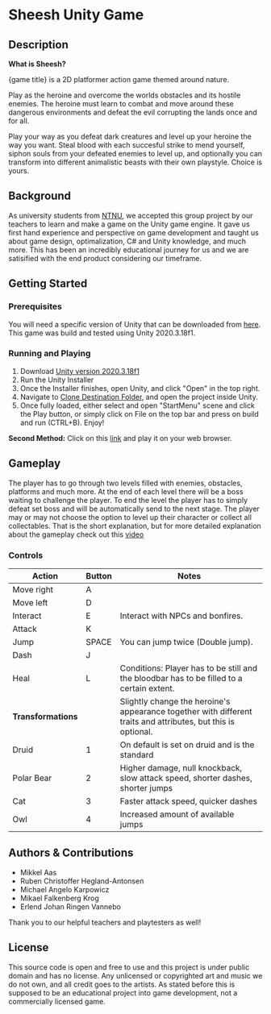 # Sheesh Unity Game

## Description

**What is Sheesh?**

{game title} is a 2D platformer action game themed around nature.

Play as the heroine and overcome the worlds obstacles and its hostile enemies. The heroine must learn to combat and move around these dangerous environments and defeat the evil corrupting the lands once and for all.

Play your way as you defeat dark creatures and level up your heroine the way you want. Steal blood with each succesful strike to mend yourself, siphon souls from your defeated enemies to level up, and optionally you can transform into different animalistic beasts with their own playstyle. Choice is yours.

## Background

As university students from [NTNU](https://www.ntnu.edu/about), we accepted this group project by our teachers to learn and make a game on the Unity game engine. It gave us first hand experience and perspective on game development and taught us about game design, optimalization, C# and Unity knowledge, and much more. This has been an incredibly educational journey for us and we are satisified with the end product considering our timeframe.

## Getting Started
### Prerequisites

You will need a specific version of Unity that can be downloaded from [here](https://unity3d.com/get-unity/download). This game was build and tested using Unity 2020.3.18f1.

### Running and Playing
1. Download [Unity version 2020.3.18f1](https://unity3d.com/get-unity/download/archive)
2. Run the Unity Installer
3. Once the Installer finishes, open Unity, and click "Open" in the top right.
4. Navigate to [Clone Destination Folder](https://github.com/NTNU-IMT3603-PLATFORMER/NTNU-IMT3606-GAME), and open the project inside Unity.
5. Once fully loaded, either select and open "StartMenu" scene and click the Play button, or simply click on File on the top bar and press on build and run (CTRL+B). Enjoy!

**Second Method:**
Click on this [link](https://copythis.link/game/Sheesh/v1.0/) and play it on your web browser.

## Gameplay

The player has to go through two levels filled with enemies, obstacles, platforms and much more. At the end of each level there will be a boss waiting to challenge the player. To end the level the player has to simply defeat set boss and will be automatically send to the next stage. The player may or may not choose the option to level up their character or collect all collectables. That is the short explanation, but for more detailed explanation about the gameplay check out this [video]()

### Controls

| Action | Button | Notes |
| - | - | - |
| Move right | A | |
| Move left | D | |
| Interact | E | Interact with NPCs and bonfires.|
| Attack | K | |
| Jump | SPACE | You can jump twice (Double jump). |
| Dash | J | |
| Heal | L | Conditions: Player has to be still and the bloodbar has to be filled to a certain extent.|
| **Transformations** | | Slightly change the heroine's appearance together with different traits and attributes, but this is optional.|
| Druid | 1 | On default is set on druid and is the standard |
| Polar Bear | 2 | Higher damage, null knockback, slow attack speed, shorter dashes, shorter jumps |
| Cat | 3 | Faster attack speed, quicker dashes |
| Owl | 4 | Increased amount of available jumps |

## Authors & Contributions

- Mikkel Aas
- Ruben Christoffer Hegland-Antonsen
- Michael Angelo Karpowicz
- Mikael Falkenberg Krog
- Erlend Johan Ringen Vannebo

Thank you to our helpful teachers and playtesters as well!

## License

This source code is open and free to use and this project is under public domain and has no license. Any unlicensed or copyrighted art and music we do not own, and all credit goes to the artists. As stated before this is supposed to be an educational project into game development, not a commercially licensed game.